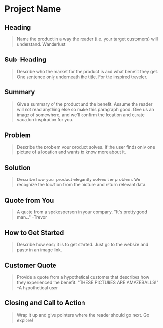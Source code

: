 # Project Name #

<!-- 
> This material was originally posted [here](http://www.quora.com/What-is-Amazons-approach-to-product-development-and-product-management). It is reproduced here for posterities sake.

There is an approach called "working backwards" that is widely used at Amazon. They work backwards from the customer, rather than starting with an idea for a product and trying to bolt customers onto it. While working backwards can be applied to any specific product decision, using this approach is especially important when developing new products or features.

For new initiatives a product manager typically starts by writing an internal press release announcing the finished product. The target audience for the press release is the new/updated product's customers, which can be retail customers or internal users of a tool or technology. Internal press releases are centered around the customer problem, how current solutions (internal or external) fail, and how the new product will blow away existing solutions.

If the benefits listed don't sound very interesting or exciting to customers, then perhaps they're not (and shouldn't be built). Instead, the product manager should keep iterating on the press release until they've come up with benefits that actually sound like benefits. Iterating on a press release is a lot less expensive than iterating on the product itself (and quicker!).

If the press release is more than a page and a half, it is probably too long. Keep it simple. 3-4 sentences for most paragraphs. Cut out the fat. Don't make it into a spec. You can accompany the press release with a FAQ that answers all of the other business or execution questions so the press release can stay focused on what the customer gets. My rule of thumb is that if the press release is hard to write, then the product is probably going to suck. Keep working at it until the outline for each paragraph flows. 

Oh, and I also like to write press-releases in what I call "Oprah-speak" for mainstream consumer products. Imagine you're sitting on Oprah's couch and have just explained the product to her, and then you listen as she explains it to her audience. That's "Oprah-speak", not "Geek-speak".

Once the project moves into development, the press release can be used as a touchstone; a guiding light. The product team can ask themselves, "Are we building what is in the press release?" If they find they're spending time building things that aren't in the press release (overbuilding), they need to ask themselves why. This keeps product development focused on achieving the customer benefits and not building extraneous stuff that takes longer to build, takes resources to maintain, and doesn't provide real customer benefit (at least not enough to warrant inclusion in the press release).
 -->
 
## Heading ##
  > Name the product in a way the reader (i.e. your target customers) will understand.
  Wanderlust

## Sub-Heading ##
  > Describe who the market for the product is and what benefit they get. One sentence only underneath the title.
  For the inspired traveler.

## Summary ##
  > Give a summary of the product and the benefit. Assume the reader will not read anything else so make this paragraph good.
  Give us an image of somewhere, and we'll confirm the location and curate vacation inspiration for you.

## Problem ##
  > Describe the problem your product solves.
  If the user finds only one picture of a location and wants to know more about it.

## Solution ##
  > Describe how your product elegantly solves the problem.
  We recognize the location from the picture and return relevant data.

## Quote from You ##
  > A quote from a spokesperson in your company.
  "It's pretty good man..." -Trevor

## How to Get Started ##
  > Describe how easy it is to get started.
  Just go to the website and paste in an image link.

## Customer Quote ##
  > Provide a quote from a hypothetical customer that describes how they experienced the benefit.
  "THESE PICTURES ARE AMAZEBALLS!" -A hypothetical user

## Closing and Call to Action ##
  > Wrap it up and give pointers where the reader should go next.
  Go explore!